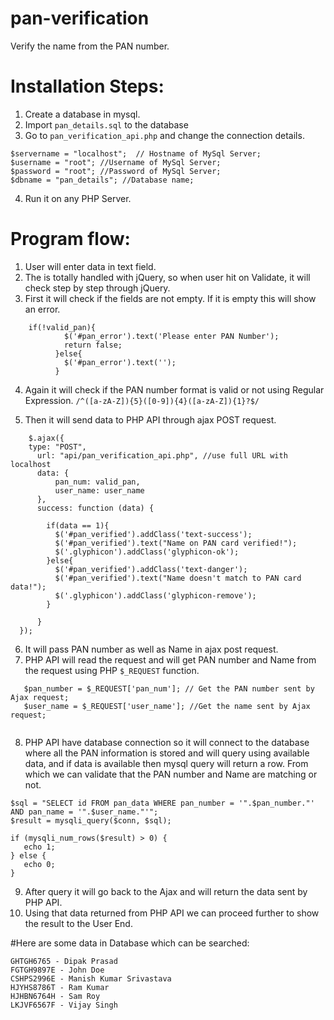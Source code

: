 # pan-verification
Verify the name from the PAN number.

# Installation Steps:

1. Create a database in mysql.
2. Import `pan_details.sql` to the database
3. Go to `pan_verification_api.php` and change the connection details.
```
$servername = "localhost";  // Hostname of MySql Server;
$username = "root"; //Username of MySql Server;
$password = "root";	//Password of MySql Server;
$dbname = "pan_details"; //Database name;
```
4. Run it on any PHP Server.


# Program flow:

1. User will enter data in text field.
2. The is totally handled with jQuery, so when user hit on Validate, it will check step by step through jQuery.
3. First it will check if the fields are not empty. If it is empty this will show an error.
```
    if(!valid_pan){
            $('#pan_error').text('Please enter PAN Number');
            return false;
          }else{
            $('#pan_error').text('');
          }
 ```
4. Again it will check if the PAN number format is valid or not using Regular Expression.
`/^([a-zA-Z]){5}([0-9]){4}([a-zA-Z]){1}?$/`
    
5. Then it will send data to PHP API through ajax POST request. 
```
    $.ajax({
    type: "POST",
      url: "api/pan_verification_api.php", //use full URL with localhost
      data: {
          pan_num: valid_pan,
          user_name: user_name
      },
      success: function (data) {

        if(data == 1){
          $('#pan_verified').addClass('text-success');
          $('#pan_verified').text("Name on PAN card verified!");
          $('.glyphicon').addClass('glyphicon-ok');
        }else{
          $('#pan_verified').addClass('text-danger');
          $('#pan_verified').text("Name doesn't match to PAN card data!");
          $('.glyphicon').addClass('glyphicon-remove');
        }

      }
  });
 ```
 6. It will pass PAN number as well as Name in ajax post request.
 7. PHP API will read the request and will get PAN number and Name from the request using PHP  `$_REQUEST` function.
 ```
    $pan_number = $_REQUEST['pan_num']; // Get the PAN number sent by Ajax request;
    $user_name = $_REQUEST['user_name']; //Get the name sent by Ajax request;
    
 ```
 
 8. PHP API have database connection so it will connect to the database where all the PAN information is stored and will query using available data, and if data is available then mysql query will return a row. From which we can validate that the PAN number and Name are matching or not.
 ```
 $sql = "SELECT id FROM pan_data WHERE pan_number = '".$pan_number."' AND pan_name = '".$user_name."'";
$result = mysqli_query($conn, $sql);

if (mysqli_num_rows($result) > 0) {
    echo 1;
} else {
    echo 0;
}
```
9. After query it will go back to the Ajax and will return the data sent by PHP API. 
10. Using that data returned from PHP API we can proceed further to show the result to the User End.


 #Here are some data in Database which can be searched:
 ```
 GHTGH6765 - Dipak Prasad
FGTGH9897E - John Doe
CSHPS2996E - Manish Kumar Srivastava
HJYHS8786T - Ram Kumar
HJHBN6764H - Sam Roy
LKJVF6567F - Vijay Singh
```
 
 
